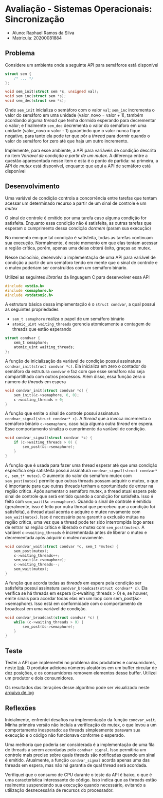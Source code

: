 # Avaliação - Sistemas Operacionais: Sincronização

- Aluno: Raphael Ramos da Silva
- Matricula: 20200081884

## Problema

Considere um ambiente onde a seguinte API para semáforos está disponível

```c
struct sem {
    /* ... */
};

void sem_init(struct sem *s, unsigned val);
void sem_inc(struct sem *s);
void sem_dec(struct sem *s);
```

Onde `sem_init` inicializa o semáforo com o valor `val`; `sem_inc` incrementa o valor do semáforo em uma unidade (valor_novo = valor + 1), também acordando alguma *thread* que tenha dormido esperando para decrementar o valor; e finalmente `sem_dec` decrementa o valor do semáforo em uma unidade (valor_novo = valor - 1) garantindo que o valor nunca fique negativo, para tanto ela pode ter que pôr a *thread* para dormir quando o valor do semáforo for zero até que haja um outro incremento.

Implemente, para esse ambiente, a API para variáveis de condição descrita no item *Variável de condição a partir de um mutex*. A diferença entre a questão aparesentada nesse item e esta é o ponto de partida: na primeira, a API de *mutex* está disponível, enquanto que aqui a API de semáforo está disponível

## Desenvolvimento

Uma variável de condição controla a concorrência entre tarefas que tentam acessar um determinado recurso a partir de um sinal de controle e um *mutex*

O sinal de controle é emitido por uma tarefa caso alguma condição for satisfeita. Enquanto essa condição não é satisfeita, as outras tarefas que esperam o cumprimento dessa condição *dormem* (param sua execução)

No momento em que tal condição é satisfeita, todas as tarefas continuam sua execução. Normalmente, é neste momento em que elas tentam acessar a região crítica, porém, apenas uma delas obterá êxito, graças ao mutex.

Nesse raciocínio, desenvolvi a implementação de uma API para variável de condição a partir de um semáforo tendo em mente que o sinal de controle e o mutex poderiam ser construídos com um semáforo binário. 

Utilizei as seguintes *libraries* da linguagem C para desenvolver essa API

```c
#include <stdio.h>
#include <semaphore.h>
#include <stdatomic.h>
```

A estrutura básica dessa implementação é o `struct condvar`, a qual possui as seguintes propriedades

- `sem_t semaphore` realiza o papel de um semáforo binário
- `atomic_uint waiting_threads` gerencia atomicamente a contagem de threads que estão esperando 

```c
struct condvar {
    sem_t semaphore;
    atomic_uint waiting_threads;
};
```

A função de inicialização da variável de condição possui assinatura `condvar_init(struct condvar *c)`. Ela inicializa em zero o contador do semáforo da estrutura `condvar` e faz com que esse semáforo não seja compartilhado com outros processos. Além disso, essa função zera o número de *threads* em espera

```c
void condvar_init(struct condvar *c) {
    sem_init(&c->semaphore, 0, 0);
    c->waiting_threads = 0;
}
```

A função que emite o sinal de controle possui assinatura `condvar_signal(struct condvar* c)`. A *thread* que a invoca incrementa o semáforo binário `c->semaphore`, caso haja alguma outra *thread* em espera. Esse comportamento sinaliza o cumprimento da variável de condição.

```c
void condvar_signal(struct condvar *c) {
    if (c->waiting_threads > 0) {
        sem_post(&c->semaphore);
    }
}
```

A função que é usada para fazer uma thread esperar até que uma condição específica seja satisfeita possui assinatura `condvar_signal(struct condvar* c, sem_t* mutex)`. O aumento do valor do semáforo mutex com `sem_post(mutex)` permite que outras threads possam adquirir o mutex, o que é importante para que outras threads tenham a oportunidade de entrar na região crítica. Após aumentar o semáforo mutex, a thread atual espera pelo sinal de controle que será emitido quando a condição for satisfeita. Isso é feito com `sem_wait(&c->semaphore)`. Quando o sinal de controle é emitido (geralmente, isso é feito por outra thread que percebeu que a condição foi satisfeita), a thread atual acorda e adquire o mutex novamente com `sem_wait(mutex)`. Isso é necessário para garantir a exclusão mútua na região crítica, uma vez que a thread pode ter sido interrompida logo antes de entrar na região crítica e liberado o mutex com `sem_post(mutex)`. A variável `c->waiting_threads` é incrementada antes de liberar o mutex e decrementada após adquirir o mutex novamente.

```c
void condvar_wait(struct condvar *c, sem_t *mutex) {
    sem_post(mutex);
    c->waiting_threads++;
    sem_wait(&c->semaphore);
    c->waiting_threads--;
    sem_wait(mutex);
}
```

A função que acorda todas as *threads* em espera pela condição ser satisfeita possui assinatura `condvar_broadcast(struct condvar* c)`. Ela verifica se há threads em espera (c->waiting_threads > 0) e, se houver, emite sinais para acordar todas elas em um loop com sem_post(&c->semaphore). Isso está em conformidade com o comportamento de broadcast em uma variável de condição.

```c
void condvar_broadcast(struct condvar *c) {
    while (c->waiting_threads > 0) {
        sem_post(&c->semaphore);
    }
}
```

## Teste

Testei a API que implementei no problema dos produtores e consumidores, neste [link](./main.c). O produtor adiciona números aleatórios em um buffer circular de dez posições, e os consumidores removem elementos desse buffer. Utilizei um produtor e dois consumidores.

Os resultados das iterações desse algoritmo pode ser visualizado neste [arquivo de log](./log.txt)

## Reflexões

Inicialmente, enfrentei desafios na implementação da função `condvar_wait`. Minha primeira versão não incluía a verificação do mutex, o que levou a um comportamento inesperado: as threads simplesmente paravam sua execução e o código não funcionava conforme o esperado.

Uma melhoria que poderia ser considerada é a implementação de uma fila de threads a serem acordadas pelo `condvar_signal`. Isso permitiria um controle mais preciso sobre quais threads são notificadas quando um sinal é emitido. Atualmente, a função `condvar_signal` acorda apenas uma das threads em espera, mas não há garantia de qual thread será acordada.

Verifiquei que o consumo de CPU durante o teste da API é baixo, o que é uma característica interessante do código. Isso indica que as threads estão realmente suspendendo sua execução quando necessário, evitando a utilização desnecessária de recursos do processador.
